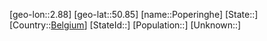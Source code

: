 ﻿---
location: [50.85,2.88]
type: City
tags:
- geo/City


SpocWebEntityId: 33457
isDeleted: false
confidential: public

---
[geo-lon::2.88]
[geo-lat::50.85]
[name::Poperinghe]
[State::]
[Country::[Belgium](geo/Continent/Europe/Belgium.md)]
[StateId::]
[Population::]
[Unknown::]

